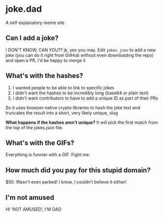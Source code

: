 # joke.dad

A self explanatory meme site

## Can I add a joke?

I DON'T KNOW, CAN YOU?? jk, yes you may. Edit `jokes.json` to add a new joke (you can do it right from GitHub without even downloading the repo) and open a PR, I'd be happy to merge it

## What's with the hashes?

1. I wanted people to be able to link to specific jokes
2. I didn't want the hashes to be incredibly long (base64 or plain text)
3. I didn't want contributors to have to add a unique ID as part of their PRs

So it uses browser-native crypto libraries to hash the joke text and truncates the result into a short, very likely unique, slug

**What happens if the hashes aren't unique?**
It will pick the first match from the top of the jokes.json file.

## What's with the GIFs?

Everything is funnier with a GIF. Fight me.

## How much did you pay for this stupid domain?

$50. Wasn't even parked! I know, I couldn't believe it either!

## I'm not amused

HI 'NOT AMUSED', I'M DAD
